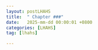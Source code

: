 ```yaml
---
layout: postLHAHS
title:  " Chapter ###"
date:   2025-mm-dd 00:00:01 +0800
categories: [LHAHS]
tag: [lhahs]

---
```


